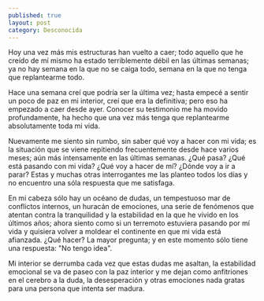 ```yaml
---
published: true
layout: post
category: Desconocida
---
```


Hoy una vez más mis estructuras han vuelto a caer; todo aquello que he creído de mí mismo ha estado terriblemente débil en las últimas semanas; ya no hay semana en la que no se caiga todo, semana en la que no tenga que replantearme todo.

Hace una semana creí que podría ser la última vez; hasta empecé a sentir un poco de paz en mi interior, creí que era la definitiva; pero eso ha empezado a caer desde ayer. Conocer su testimonio me ha movido profundamente, ha hecho que una vez más tenga que replantearme absolutamente toda mi vida.

Nuevamente me siento sin rumbo, sin saber qué voy a hacer con mi vida; es la situación que se viene repitiendo frecuentemente desde hace varios meses; aún más intensamente en las últimas semanas. ¿Qué pasa? ¿Qué está pasando con mi vida? ¿Qué voy a hacer de mí? ¿Dónde voy a ir a parar? Estas y muchas otras interrogantes me las planteo todos los días y no encuentro una sóla respuesta que me satisfaga. 

En mi cabeza sólo hay un océano de dudas, un tempestuoso mar de conflictos internos, un huracán de emociones, una serie de fenómenos que atentan contra la tranquilidad y la estabilidad en la que he vivido en los últimos años; ahora siento como si un terremoto estuviera pasando por mí vida y quisiera volver a moldear el continente en que mi vida está afianzada. ¿Qué hacer? La mayor pregunta; y en este momento sólo tiene una respuesta: "No tengo idea".

Mi interior se derrumba cada vez que estas dudas me asaltan, la estabilidad emocional se va de paseo con la paz interior y me dejan como anfitriones en el cerebro a la duda, la desesperación y otras emociones nada gratas para una persona que intenta ser madura.
